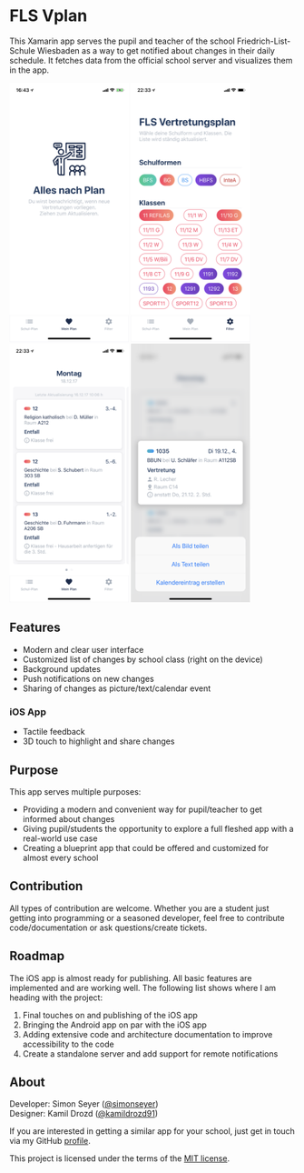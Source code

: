 # FLS Vplan

This Xamarin app serves the pupil and teacher of the school Friedrich-List-Schule Wiesbaden 
as a way to get notified about changes in their daily schedule. 
It fetches data from the official school server and visualizes them in the app.

<img width="210" alt="iOS screenshot no changes" src="/resources/screenshots/iOS1.PNG"> <img width="210" alt="iOS screenshot filter" src="/resources/screenshots/iOS2.PNG"> <img width="210" alt="iOS screenshot my plan" src="/resources/screenshots/iOS3.PNG"> <img width="210" alt="iOS screenshot sharing" src="/resources/screenshots/iOS4.PNG">

## Features

* Modern and clear user interface
* Customized list of changes by school class (right on the device)
* Background updates
* Push notifications on new changes
* Sharing of changes as picture/text/calendar event

### iOS App

* Tactile feedback
* 3D touch to highlight and share changes

## Purpose

This app serves multiple purposes:

* Providing a modern and convenient way for pupil/teacher to get informed about changes
* Giving pupil/students the opportunity to explore a full fleshed app with a real-world use case
* Creating a blueprint app that could be offered and customized for almost every school

## Contribution

All types of contribution are welcome. Whether you are a student just getting into programming or
a seasoned developer, feel free to contribute code/documentation or ask questions/create tickets.

## Roadmap

The iOS app is almost ready for publishing. All basic features are implemented and are working well. 
The following list shows where I am heading with the project:

1. Final touches on and publishing of the iOS app
1. Bringing the Android app on par with the iOS app
1. Adding extensive code and architecture documentation to improve accessibility to the code
1. Create a standalone server and add support for remote notifications

## About

Developer: Simon Seyer ([@simonseyer](https://github.com/simonseyer))  
Designer: Kamil Drozd ([@kamildrozd91](https://github.com/kamildrozd91))

If you are interested in getting a similar app for your school, just get in touch via my
GitHub [profile](https://github.com/simonseyer).

This project is licensed under the terms of the [MIT license](LICENSE.md).
